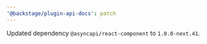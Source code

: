 ```yaml
---
'@backstage/plugin-api-docs': patch
---
```


Updated dependency `@asyncapi/react-component` to `1.0.0-next.41`.

